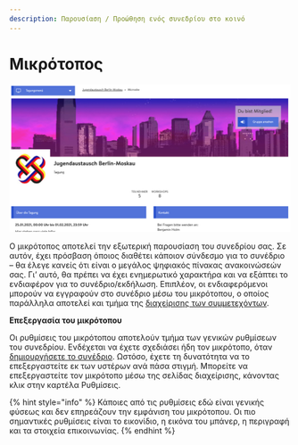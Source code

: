 ```yaml
---
description: Παρουσίαση / Προώθηση ενός συνεδρίου στο κοινό
---
```


# Μικρότοπος

![&#x391;&#x3C0;&#x3CC;&#x3C3;&#x3C0;&#x3B1;&#x3C3;&#x3BC;&#x3B1; &#x3B5;&#x3BD;&#x3CC;&#x3C2; &#x3BC;&#x3B9;&#x3BA;&#x3C1;&#x3CC;&#x3C4;&#x3BF;&#x3C0;&#x3BF;&#x3C5;](../../.gitbook/assets/microsite.png)

Ο μικρότοπος αποτελεί την εξωτερική παρουσίαση του συνεδρίου σας. Σε αυτόν, έχει πρόσβαση όποιος διαθέτει κάποιον σύνδεσμο για το συνέδριο – θα έλεγε κανείς ότι είναι ο μεγάλος ψηφιακός πίνακας ανακοινώσεών σας. Γι’ αυτό, θα πρέπει να έχει ενημερωτικό χαρακτήρα και να εξάπτει το ενδιαφέρον για το συνέδριο/εκδήλωση. Επιπλέον, οι ενδιαφερόμενοι μπορούν να εγγραφούν στο συνέδριο μέσω του μικρότοπου, ο οποίος παράλληλα αποτελεί και τμήμα της [διαχείρισης των συμμετεχόντων](https://app.gitbook.com/@dina-international/s/manual/v/gre/funktionalitaeten/teilnehmendenmanagement).

**Επεξεργασία του μικρότοπου**

Οι ρυθμίσεις του μικρότοπου αποτελούν τμήμα των γενικών ρυθμίσεων του συνεδρίου. Ενδέχεται να έχετε σχεδιάσει ήδη τον μικρότοπο, όταν [δημιουργήσετε το συνέδριο](https://app.gitbook.com/@dina-international/s/manual/~/drafts/-MacpkgU2jDeF7TIWdhw/v/gre/funktionalitaeten/start). Ωστόσο, έχετε τη δυνατότητα να το επεξεργαστείτε εκ των υστέρων ανά πάσα στιγμή. Μπορείτε να επεξεργαστείτε τον μικρότοπο μέσω της σελίδας διαχείρισης, κάνοντας κλικ στην καρτέλα Ρυθμίσεις.

{% hint style="info" %}
Κάποιες από τις ρυθμίσεις εδώ είναι γενικής φύσεως και δεν επηρεάζουν την εμφάνιση του μικρότοπου. Οι πιο σημαντικές ρυθμίσεις είναι το εικονίδιο, η εικόνα του μπάνερ, η περιγραφή και τα στοιχεία επικοινωνίας.
{% endhint %}

